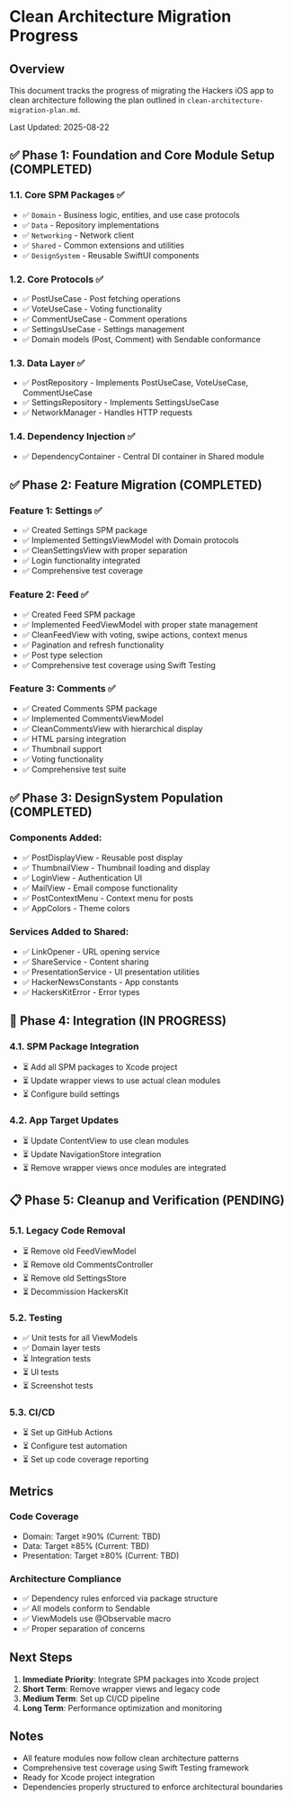 # Clean Architecture Migration Progress

## Overview
This document tracks the progress of migrating the Hackers iOS app to clean architecture following the plan outlined in `clean-architecture-migration-plan.md`.

Last Updated: 2025-08-22

## ✅ Phase 1: Foundation and Core Module Setup (COMPLETED)

### 1.1. Core SPM Packages ✅
- ✅ `Domain` - Business logic, entities, and use case protocols
- ✅ `Data` - Repository implementations
- ✅ `Networking` - Network client
- ✅ `Shared` - Common extensions and utilities
- ✅ `DesignSystem` - Reusable SwiftUI components

### 1.2. Core Protocols ✅
- ✅ PostUseCase - Post fetching operations
- ✅ VoteUseCase - Voting functionality
- ✅ CommentUseCase - Comment operations
- ✅ SettingsUseCase - Settings management
- ✅ Domain models (Post, Comment) with Sendable conformance

### 1.3. Data Layer ✅
- ✅ PostRepository - Implements PostUseCase, VoteUseCase, CommentUseCase
- ✅ SettingsRepository - Implements SettingsUseCase
- ✅ NetworkManager - Handles HTTP requests

### 1.4. Dependency Injection ✅
- ✅ DependencyContainer - Central DI container in Shared module

## ✅ Phase 2: Feature Migration (COMPLETED)

### Feature 1: Settings ✅
- ✅ Created Settings SPM package
- ✅ Implemented SettingsViewModel with Domain protocols
- ✅ CleanSettingsView with proper separation
- ✅ Login functionality integrated
- ✅ Comprehensive test coverage

### Feature 2: Feed ✅
- ✅ Created Feed SPM package
- ✅ Implemented FeedViewModel with proper state management
- ✅ CleanFeedView with voting, swipe actions, context menus
- ✅ Pagination and refresh functionality
- ✅ Post type selection
- ✅ Comprehensive test coverage using Swift Testing

### Feature 3: Comments ✅
- ✅ Created Comments SPM package
- ✅ Implemented CommentsViewModel
- ✅ CleanCommentsView with hierarchical display
- ✅ HTML parsing integration
- ✅ Thumbnail support
- ✅ Voting functionality
- ✅ Comprehensive test suite

## ✅ Phase 3: DesignSystem Population (COMPLETED)

### Components Added:
- ✅ PostDisplayView - Reusable post display
- ✅ ThumbnailView - Thumbnail loading and display
- ✅ LoginView - Authentication UI
- ✅ MailView - Email compose functionality
- ✅ PostContextMenu - Context menu for posts
- ✅ AppColors - Theme colors

### Services Added to Shared:
- ✅ LinkOpener - URL opening service
- ✅ ShareService - Content sharing
- ✅ PresentationService - UI presentation utilities
- ✅ HackerNewsConstants - App constants
- ✅ HackersKitError - Error types

## 🚧 Phase 4: Integration (IN PROGRESS)

### 4.1. SPM Package Integration
- ⏳ Add all SPM packages to Xcode project
- ⏳ Update wrapper views to use actual clean modules
- ⏳ Configure build settings

### 4.2. App Target Updates
- ⏳ Update ContentView to use clean modules
- ⏳ Update NavigationStore integration
- ⏳ Remove wrapper views once modules are integrated

## 📋 Phase 5: Cleanup and Verification (PENDING)

### 5.1. Legacy Code Removal
- ⏳ Remove old FeedViewModel
- ⏳ Remove old CommentsController
- ⏳ Remove old SettingsStore
- ⏳ Decommission HackersKit

### 5.2. Testing
- ✅ Unit tests for all ViewModels
- ✅ Domain layer tests
- ⏳ Integration tests
- ⏳ UI tests
- ⏳ Screenshot tests

### 5.3. CI/CD
- ⏳ Set up GitHub Actions
- ⏳ Configure test automation
- ⏳ Set up code coverage reporting

## Metrics

### Code Coverage
- Domain: Target ≥90% (Current: TBD)
- Data: Target ≥85% (Current: TBD)  
- Presentation: Target ≥80% (Current: TBD)

### Architecture Compliance
- ✅ Dependency rules enforced via package structure
- ✅ All models conform to Sendable
- ✅ ViewModels use @Observable macro
- ✅ Proper separation of concerns

## Next Steps

1. **Immediate Priority**: Integrate SPM packages into Xcode project
2. **Short Term**: Remove wrapper views and legacy code
3. **Medium Term**: Set up CI/CD pipeline
4. **Long Term**: Performance optimization and monitoring

## Notes

- All feature modules now follow clean architecture patterns
- Comprehensive test coverage using Swift Testing framework
- Ready for Xcode project integration
- Dependencies properly structured to enforce architectural boundaries